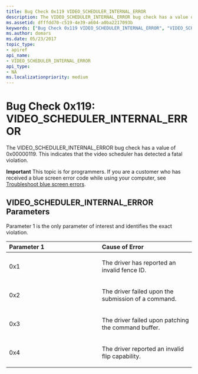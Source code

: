 ```yaml
---
title: Bug Check 0x119 VIDEO_SCHEDULER_INTERNAL_ERROR
description: The VIDEO_SCHEDULER_INTERNAL_ERROR bug check has a value of 0x00000119. This indicates that the video scheduler has detected a fatal violation.
ms.assetid: dfffdd70-c519-4e39-a604-a0ba2217093b
keywords: ["Bug Check 0x119 VIDEO_SCHEDULER_INTERNAL_ERROR", "VIDEO_SCHEDULER_INTERNAL_ERROR"]
ms.author: domars
ms.date: 05/23/2017
topic_type:
- apiref
api_name:
- VIDEO_SCHEDULER_INTERNAL_ERROR
api_type:
- NA
ms.localizationpriority: medium
---
```


# Bug Check 0x119: VIDEO\_SCHEDULER\_INTERNAL\_ERROR


The VIDEO\_SCHEDULER\_INTERNAL\_ERROR bug check has a value of 0x00000119. This indicates that the video scheduler has detected a fatal violation.

**Important** This topic is for programmers. If you are a customer who has received a blue screen error code while using your computer, see [Troubleshoot blue screen errors](https://windows.microsoft.com/windows-10/troubleshoot-blue-screen-errors).

## VIDEO\_SCHEDULER\_INTERNAL\_ERROR Parameters


Parameter 1 is the only parameter of interest and identifies the exact violation.

<table>
<colgroup>
<col width="50%" />
<col width="50%" />
</colgroup>
<thead>
<tr class="header">
<th align="left">Parameter 1</th>
<th align="left">Cause of Error</th>
</tr>
</thead>
<tbody>
<tr class="odd">
<td align="left"><p>0x1</p></td>
<td align="left"><p>The driver has reported an invalid fence ID.</p></td>
</tr>
<tr class="even">
<td align="left"><p>0x2</p></td>
<td align="left"><p>The driver failed upon the submission of a command.</p></td>
</tr>
<tr class="odd">
<td align="left"><p>0x3</p></td>
<td align="left"><p>The driver failed upon patching the command buffer.</p></td>
</tr>
<tr class="even">
<td align="left"><p>0x4</p></td>
<td align="left"><p>The driver reported an invalid flip capability.</p></td>
</tr>
</tbody>
</table>

 

 

 




